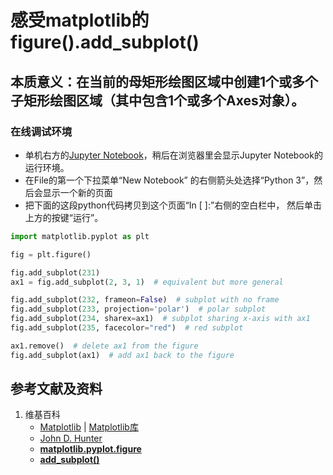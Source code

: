 # 感受matplotlib的figure().add_subplot()

## 本质意义：在当前的母矩形绘图区域中创建1个或多个子矩形绘图区域（其中包含1个或多个Axes对象）。

### 在线调试环境

- 单机右方的[Jupyter Notebook](https://mybinder.org/v2/gh/ipython/ipython-in-depth/master?filepath=binder/Index.ipynb)，稍后在浏览器里会显示Jupyter Notebook的运行环境。
- 在File的第一个下拉菜单“New Notebook” 的右侧箭头处选择“Python 3”，然后会显示一个新的页面
- 把下面的这段python代码拷贝到这个页面“In [ ]:”右侧的空白栏中， 然后单击上方的按键“运行”。

```python
import matplotlib.pyplot as plt

fig = plt.figure()

fig.add_subplot(231)
ax1 = fig.add_subplot(2, 3, 1)  # equivalent but more general

fig.add_subplot(232, frameon=False)  # subplot with no frame
fig.add_subplot(233, projection='polar')  # polar subplot
fig.add_subplot(234, sharex=ax1)  # subplot sharing x-axis with ax1
fig.add_subplot(235, facecolor="red")  # red subplot

ax1.remove()  # delete ax1 from the figure
fig.add_subplot(ax1)  # add ax1 back to the figure
```

## 参考文献及资料

1. 维基百科
	- [Matplotlib](https://en.wikipedia.org/wiki/Matplotlib) | [Matplotlib库](https://en.wikipedia.org/wiki/Matplotlib)
	- [John D. Hunter](https://en.wikipedia.org/wiki/John_D._Hunter#Matplotlib)
	- [**matplotlib.pyplot.figure**](https://matplotlib.org/stable/api/_as_gen/matplotlib.pyplot.figure.html)
	- [**add_subplot()**](https://matplotlib.org/stable/api/figure_api.html#matplotlib.figure.Figure.add_subplot)
